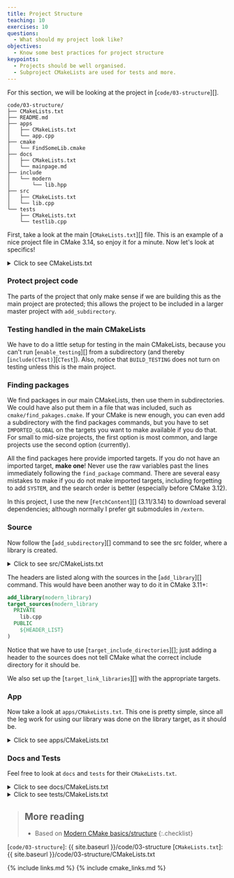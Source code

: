 ```yaml
---
title: Project Structure
teaching: 10
exercises: 10
questions:
  - What should my project look like?
objectives:
  - Know some best practices for project structure
keypoints:
  - Projects should be well organised.
  - Subproject CMakeLists are used for tests and more.
---
```


For this section, we will be looking at the project in [`code/03-structure`][].

```
code/03-structure/
├── CMakeLists.txt
├── README.md
├── apps
│   ├── CMakeLists.txt
│   └── app.cpp
├── cmake
│   └── FindSomeLib.cmake
├── docs
│   ├── CMakeLists.txt
│   └── mainpage.md
├── include
│   └── modern
│       └── lib.hpp
├── src
│   ├── CMakeLists.txt
│   └── lib.cpp
└── tests
    ├── CMakeLists.txt
    └── testlib.cpp
```

First, take a look at the main [`CMakeLists.txt`][] file. This is an example of a nice project file
in CMake 3.14, so enjoy it for a minute. Now let's look at specifics!

<details><summary>Click to see CMakeLists.txt</summary>
{% include hl_code.html lang="cmake" file="code/03-structure/CMakeLists.txt" %}
</details>

### Protect project code

The parts of the project that only make sense if we are building this as the main project are
protected; this allows the project to be included in a larger master project with
`add_subdirectory`.

### Testing handled in the main CMakeLists

We have to do a little setup for testing in the main CMakeLists, because you can't run
[`enable_testing`][] from a subdirectory (and thereby [`include(CTest)`][`CTest`]). Also, notice that
`BUILD_TESTING` does not turn on testing unless this is the main project.

### Finding packages

We find packages in our main CMakeLists, then use them in subdirectories. We could have also put
them in a file that was included, such as `cmake/find_pakages.cmake`. If your CMake is new enough,
you can even add a subdirectory with the find packages commands, but you have to set
`IMPORTED_GLOBAL` on the targets you want to make available if you do that. For small to mid-size
projects, the first option is most common, and large projects use the second option (currently).

All the find packages here provide imported targets. If you do not have an imported target, **make
one**! Never use the raw variables past the lines immediately following the `find_package` command.
There are several easy mistakes to make if you do not make imported targets, including forgetting to
add `SYSTEM`, and the search order is better (especially before CMake 3.12).

In this project, I use the new [`FetchContent`][] (3.11/3.14) to download several dependencies; although
normally I prefer git submodules in `/extern`.

### Source

Now follow the [`add_subdirectory`][] command to see the src folder, where a library is created.

<details><summary>Click to see src/CMakeLists.txt</summary>
{% include hl_code.html lang="cmake" file="code/03-structure/src/CMakeLists.txt" %}
</details>

The headers are listed along with the sources in the [`add_library`][] command. This would have been
another way to do it in CMake 3.11+:

```cmake
add_library(modern_library)
target_sources(modern_library
  PRIVATE
    lib.cpp
  PUBLIC
    ${HEADER_LIST}
)
```

Notice that we have to use [`target_include_directories`][]; just adding a header to the sources
does not tell CMake what the correct include directory for it should be.

We also set up the [`target_link_libraries`][] with the appropriate targets.

### App

Now take a look at `apps/CMakeLists.txt`. This one is pretty simple, since all the leg work for
using our library was done on the library target, as it should be.

<details><summary>Click to see apps/CMakeLists.txt</summary>
{% include hl_code.html lang="cmake" file="code/03-structure/apps/CMakeLists.txt" %}
</details>

### Docs and Tests

Feel free to look at `docs` and `tests` for their `CMakeLists.txt`.

<details><summary>Click to see docs/CMakeLists.txt</summary>
{% include hl_code.html lang="cmake" file="code/03-structure/docs/CMakeLists.txt" %}
</details>

<details><summary>Click to see tests/CMakeLists.txt</summary>
{% include hl_code.html lang="cmake" file="code/03-structure/tests/CMakeLists.txt" %}
</details>

> ## More reading
>
> - Based on [Modern CMake basics/structure]
>   {:.checklist}

[Modern CMake basics/structure]: https://cliutils.gitlab.io/modern-cmake/chapters/basics/structure.html

[`code/03-structure`]: {{ site.baseurl }}/code/03-structure
[`CMakeLists.txt`]: {{ site.baseurl }}/code/03-structure/CMakeLists.txt

{% include links.md %}
{% include cmake_links.md %}
